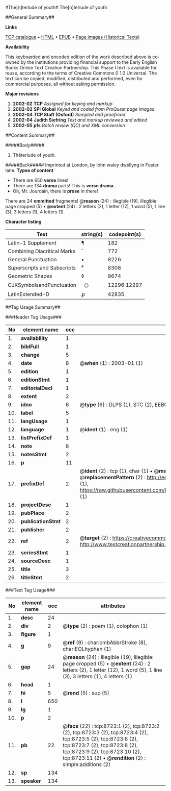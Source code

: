#The[n]terlude of youth#
The[n]terlude of youth

##General Summary##

**Links**

[TCP catalogue](http://www.ota.ox.ac.uk/tcp/)  • 
[HTML](http://tei.it.ox.ac.uk/tcp/Texts-HTML/free/A04/A04053.html)  • 
[EPUB](http://tei.it.ox.ac.uk/tcp/Texts-EPUB/free/A04/A04053.epub) • 
[Page images (Historical Texts)](https://data.historicaltexts.jisc.ac.uk/view?pubId=eebo-99843952e&pageId=eebo-99843952e-8723-1)

**Availability**

This keyboarded and encoded edition of the
	       work described above is co-owned by the institutions
	       providing financial support to the Early English Books
	       Online Text Creation Partnership. This Phase I text is
	       available for reuse, according to the terms of Creative
	       Commons 0 1.0 Universal. The text can be copied,
	       modified, distributed and performed, even for
	       commercial purposes, all without asking permission.

**Major revisions**

1. __2002-02__ __TCP__ *Assigned for keying and markup*
1. __2002-02__ __SPi Global__ *Keyed and coded from ProQuest page images*
1. __2002-04__ __TCP Staff (Oxford)__ *Sampled and proofread*
1. __2002-04__ __Judith Siefring__ *Text and markup reviewed and edited*
1. __2002-05__ __pfs__ *Batch review (QC) and XML conversion*

##Content Summary##

#####Body#####

1. Thēterlude of youth.

#####Back#####
Imprinted at London, by Iohn waley dwellyng in Foster lane.
**Types of content**

  * There are 650 **verse** lines!
  * There are 134 **drama** parts! This is **verse drama**.
  * Oh, Mr. Jourdain, there is **prose** in there!

There are 24 **ommitted** fragments! 
 @__reason__ (24) : illegible (19), illegible: page cropped (5)  •  @__extent__ (24) : 2 letters (2), 1 letter (12), 1 word (5), 1 line (3), 3 letters (1), 4 letters (1)

**Character listing**


|Text|string(s)|codepoint(s)|
|---|---|---|
|Latin-1 Supplement|¶|182|
|Combining             Diacritical Marks|̄|772|
|General Punctuation|•|8226|
|Superscripts             and Subscripts|⁴|8308|
|Geometric Shapes|◊|9674|
|CJKSymbolsandPunctuation|〈〉|12296 12297|
|LatinExtended-D|ꝓ|42835|

##Tag Usage Summary##

###Header Tag Usage###

|No|element name|occ|attributes|
|---|---|---|---|
|1.|__availability__|1||
|2.|__biblFull__|1||
|3.|__change__|5||
|4.|__date__|8| @__when__ (1) : 2003-01 (1)|
|5.|__edition__|1||
|6.|__editionStmt__|1||
|7.|__editorialDecl__|1||
|8.|__extent__|2||
|9.|__idno__|6| @__type__ (6) : DLPS (1), STC (2), EEBO-CITATION (1), PROQUEST (1), VID (1)|
|10.|__label__|5||
|11.|__langUsage__|1||
|12.|__language__|1| @__ident__ (1) : eng (1)|
|13.|__listPrefixDef__|1||
|14.|__note__|8||
|15.|__notesStmt__|2||
|16.|__p__|11||
|17.|__prefixDef__|2| @__ident__ (2) : tcp (1), char (1)  •  @__matchPattern__ (2) : ([0-9\-]+):([0-9IVX]+) (1), (.+) (1)  •  @__replacementPattern__ (2) : http://eebo.chadwyck.com/downloadtiff?vid=$1&page=$2 (1), https://raw.githubusercontent.com/textcreationpartnership/Texts/master/tcpchars.xml#$1 (1)|
|18.|__projectDesc__|1||
|19.|__pubPlace__|2||
|20.|__publicationStmt__|2||
|21.|__publisher__|2||
|22.|__ref__|2| @__target__ (2) : https://creativecommons.org/publicdomain/zero/1.0/ (1), http://www.textcreationpartnership.org/docs/. (1)|
|23.|__seriesStmt__|1||
|24.|__sourceDesc__|1||
|25.|__title__|3||
|26.|__titleStmt__|2||


###Text Tag Usage###

|No|element name|occ|attributes|
|---|---|---|---|
|1.|__desc__|24||
|2.|__div__|2| @__type__ (2) : poem (1), colophon (1)|
|3.|__figure__|1||
|4.|__g__|9| @__ref__ (9) : char:cmbAbbrStroke (8), char:EOLhyphen (1)|
|5.|__gap__|24| @__reason__ (24) : illegible (19), illegible: page cropped (5)  •  @__extent__ (24) : 2 letters (2), 1 letter (12), 1 word (5), 1 line (3), 3 letters (1), 4 letters (1)|
|6.|__head__|1||
|7.|__hi__|5| @__rend__ (5) : sup (5)|
|8.|__l__|650||
|9.|__lg__|1||
|10.|__p__|2||
|11.|__pb__|22| @__facs__ (22) : tcp:8723:1 (2), tcp:8723:2 (2), tcp:8723:3 (2), tcp:8723:4 (2), tcp:8723:5 (2), tcp:8723:6 (2), tcp:8723:7 (2), tcp:8723:8 (2), tcp:8723:9 (2), tcp:8723:10 (2), tcp:8723:11 (2)  •  @__rendition__ (2) : simple:additions (2)|
|12.|__sp__|134||
|13.|__speaker__|134||
